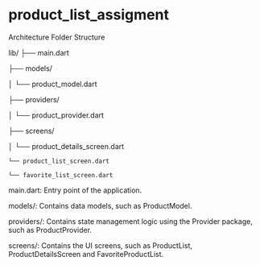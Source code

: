 # product_list_assigment
Architecture
Folder Structure

lib/
├── main.dart

├── models/

│   └── product_model.dart

├── providers/

│   └── product_provider.dart

├── screens/

│   └── product_details_screen.dart

    └── product_list_screen.dart
    
    └── favorite_list_screen.dart
    

main.dart: Entry point of the application.

models/: Contains data models, such as ProductModel.

providers/: Contains state management logic using the Provider package, such as ProductProvider.

screens/: Contains the UI screens, such as ProductList, ProductDetailsScreen and FavoriteProductList.



